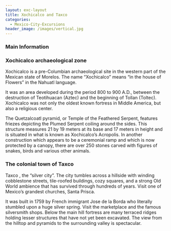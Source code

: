 ```yaml
---
layout: exc-layout
title: Xochicalco and Taxco
categories:
  - Mexico-City-Excursions
header_image: /images/vertical.jpg
---
```

### Main Information

### Xochicalco archaeological zone

Xochicalco is a pre-Columbian archaeological site in the western part of the Mexican state of Morelos. The name “Xochicalco” means “in the house of Flowers” in the Nahuatl language.

It was an area developed during the period 800 to 900 A.D., between the destruction of Teotihuacan (Aztec) and the beginning of Tollan (Toltec). Xochicalco was not only the oldest known fortress in Middle America, but also a religious center.

The Quetzalcoatl pyramid, or Temple of the Feathered Serpent, features friezes depicting the Plumed Serpent coiling around the sides. This structure measures 21 by 19 meters at its base and 17 meters in height and is situated in what is known as Xochicalco’s Acropolis. In another construction which appears to be a ceremonial ramp and which is now protected by a canopy, there are over 250 stones carved with figures of snakes, birds and various other animals.

### The colonial town of Taxco

Taxco , the “silver city”. The city tumbles across a hillside with winding cobblestone streets, tile-roofed buildings, cozy squares, and a strong Old World ambience that has survived through hundreds of years. Visit one of Mexico’s grandest churches, Santa Prisca.

It was built in 1759 by French immigrant Jose de la Borda who literally stumbled upon a huge silver spring. Visit the marketplace and the famous silversmith shops. Below the main hill fortress are many terraced ridges holding lesser structures that have not yet been excavated. The view from the hilltop and pyramids to the surrounding valley is spectacular.